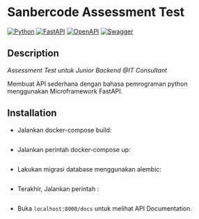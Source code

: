 # Sanbercode Assessment Test

[![Python](https://img.shields.io/badge/python-3670A0?style=for-the-badge&logo=python&logoColor=ffdd54)](https://docs.python.org/3/)
[![FastAPI](https://img.shields.io/badge/FastAPI-005571?style=for-the-badge&logo=fastapi)](https://fastapi.tiangolo.com/)
[![OpenAPI](https://img.shields.io/badge/openapi-6BA539?style=for-the-badge&logo=openapi-initiative&logoColor=fff)](https://www.openapis.org/)
[![Swagger](https://img.shields.io/badge/-Swagger-%23Clojure?style=for-the-badge&logo=swagger&logoColor=white)](https://swagger.io/)

## Description

*Assessment Test untuk Junior Backend @IT Consultant*

Membuat API sederhana dengan bahasa pemrograman python menggunakan Microframework FastAPI.

## Installation

- Jalankan docker-compose build:

  ```docker-compose build
  ```

- Jalankan perintah docker-compose up:

  ```docker-compose up
  ```

- Lakukan migrasi database menggunakan alembic:

  ```docker-compose run app alembic revision --autogenerate -m "pesan_revisi"
  ```

- Terakhir, Jalankan perintah :

  ```docker-compose run app alembic upgrade head
  ```

- Buka `localhost:8000/docs` untuk melihat API Documentation.
